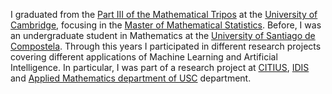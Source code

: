 I graduated from the [Part III of the Mathematical Tripos](https://en.wikipedia.org/wiki/Part_III_of_the_Mathematical_Tripos) at the [University of Cambridge](https://www.cam.ac.uk/), focusing in the [Master of Mathematical Statistics](https://www.postgraduate.study.cam.ac.uk/courses/directory/mapmasmst/study). Before, I was an undergraduate student in Mathematics at the [University of Santiago de Compostela](https://www.usc.gal/en). Through this years I participated in different research projects covering different applications of Machine Learning and Artificial Intelligence. In particular, I was part of a research project at [CITIUS](https://citius.gal/), [IDIS](https://www.idisantiago.es/en/) and [Applied Mathematics department of USC](https://www.usc.gal/en/department/applied-mathematics) department.